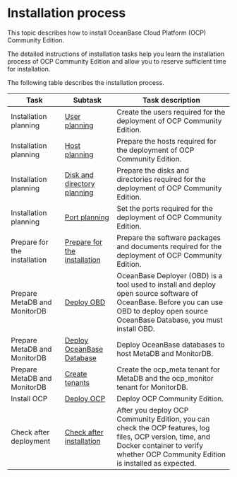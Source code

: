 Installation process 
=========================================

This topic describes how to install OceanBase Cloud Platform (OCP) Community Edition. 

The detailed instructions of installation tasks help you learn the installation process of OCP Community Edition and allow you to reserve sufficient time for installation. 

The following table describes the installation process. 


|             Task             |                                   Subtask                                   |                                                                                       Task description                                                                                       |
|------------------------------|-----------------------------------------------------------------------------|----------------------------------------------------------------------------------------------------------------------------------------------------------------------------------------------|
| Installation planning        | [User planning](/en-US/2.deployment-guide/3.installation-planning/1.user-planning.md)                | Create the users required for the deployment of OCP Community Edition.                                                                                                                       |
| Installation planning        | [Host planning](/en-US/2.deployment-guide/3.installation-planning/2.host-planning.md)                | Prepare the hosts required for the deployment of OCP Community Edition.                                                                                                                      |
| Installation planning        | [Disk and directory planning](/en-US/2.deployment-guide/3.installation-planning/3.disk-and-directory-management.md)  | Prepare the disks and directories required for the deployment of OCP Community Edition.                                                                                                      |
| Installation planning        | [Port planning](/en-US/2.deployment-guide/3.installation-planning/4.port-planning.md)                | Set the ports required for the deployment of OCP Community Edition.                                                                                                                          |
| Prepare for the installation | [Prepare for the installation](/en-US/2.deployment-guide/4.installation-preparation.md) | Prepare the software packages and documents required for the deployment of OCP Community Edition.                                                                                            |
| Prepare MetaDB and MonitorDB | [Deploy OBD](/en-US/2.deployment-guide/5.prepare-metadb-and-monitordb/1.deploy-obd.md)                   | OceanBase Deployer (OBD) is a tool used to install and deploy open source software of OceanBase. Before you can use OBD to deploy open source OceanBase Database, you must install OBD.      |
| Prepare MetaDB and MonitorDB | [Deploy OceanBase Database](/en-US/2.deployment-guide/5.prepare-metadb-and-monitordb/2.deploy-the-oceanbase-database.md)    | Deploy OceanBase databases to host MetaDB and MonitorDB.                                                                                                                                     |
| Prepare MetaDB and MonitorDB | [Create tenants](/en-US/2.deployment-guide/5.prepare-metadb-and-monitordb/3.deploy-create-a-tenant.md)               | Create the ocp_meta tenant for MetaDB and the ocp_monitor tenant for MonitorDB.                                                                                                              |
| Install OCP                  | [Deploy OCP](/en-US/2.deployment-guide/6.deploy-ocp.md)                   | Deploy OCP Community Edition.                                                                                                                                                                |
| Check after deployment       | [Check after installation](/en-US/2.deployment-guide/7.check-after-installation.md)     | After you deploy OCP Community Edition, you can check the OCP features, log files, OCP version, time, and Docker container to verify whether OCP Community Edition is installed as expected. |



